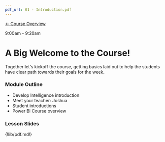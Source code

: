 ```yaml
---
pdf_url: 01 - Introduction.pdf
---
```

[&#x2190; Course Overview](../../1-Overview/overview.md)

9:00am - 9:20am

# A Big Welcome to the Course!
Together let's kickoff the course, getting basics laid out to help the students have clear path towards their goals for the week.

### Module Outline
* Develop Intelligence introduction
* Meet your teacher: Joshua
* Student introductions
* Power BI Course overview 

### Lesson Slides
{!lib/pdf.md!}
